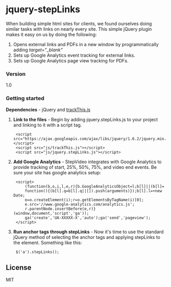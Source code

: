 jquery-stepLinks
================

When building simple html sites for clients, we found ourselves doing similar tasks with links on nearly every site. This simple jQuery plugin makes it easy on us by doing the following:

1. Opens external links and PDFs in a new window by programmatically adding *target="_blank"*
2. Sets up Google Analytics event tracking for external links.
3. Sets up Google Analytics page view tracking for PDFs.

### Version
1.0

### Getting started

**Dependencies** - jQuery and [trackThis.js](https://github.com/stepframe/trackThis.js)

1. **Link to the files** - Begin by adding jquery.stepLinks.js to your project and linking to it with a script tag.
		
		<script src="https://ajax.googleapis.com/ajax/libs/jquery/1.6.2/jquery.min.js"></script>
		<script src="js/trackThis.js"></script>
		<script src="js/jquery.stepLinks.js"></script>

2. **Add Google Analytics** - StepVideo integrates with Google Analytics to provide tracking of start, 25%, 50%, 75%, and video end events. Be sure your site has google analytics setup:

		<script>
	        (function(b,o,i,l,e,r){b.GoogleAnalyticsObject=l;b[l]||(b[l]=
	        function(){(b[l].q=b[l].q||[]).push(arguments)});b[l].l=+new Date;
	        e=o.createElement(i);r=o.getElementsByTagName(i)[0];
	        e.src='//www.google-analytics.com/analytics.js';
	        r.parentNode.insertBefore(e,r)}(window,document,'script','ga'));
	        ga('create','UA-XXXXX-X','auto');ga('send','pageview');
	    </script>

3. **Run anchor tags through stepLinks** - Now it's time to use the standard jQuery method of selecting the anchor tags and applying stepLinks to the element. Something like this:

		$('a').stepLinks();

License
----

MIT
